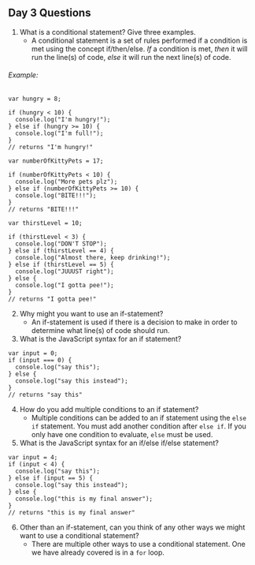 ## Day 3 Questions

1. What is a conditional statement? Give three examples.
   * A conditional statement is a set of rules performed if a condition is met using the concept if/then/else.  *If* a condition is met, *then* it will run the line(s) of code, *else* it will run the next line(s) of code.
###### Example:
```
var hungry = 8;

if (hungry < 10) {
  console.log("I'm hungry!");
} else if (hungry >= 10) {
  console.log("I'm full!");
}
// returns "I'm hungry!"
```
```
var numberOfKittyPets = 17;

if (numberOfKittyPets < 10) {
  console.log("More pets plz");
} else if (numberOfKittyPets >= 10) {
  console.log("BITE!!!");
}
// returns "BITE!!!"
```
```
var thirstLevel = 10;

if (thirstLevel < 3) {
  console.log("DON'T STOP");
} else if (thirstLevel == 4) {
  console.log("Almost there, keep drinking!");
} else if (thirstLevel == 5) {
  console.log("JUUUST right");
} else {
  console.log("I gotta pee!");
}
// returns "I gotta pee!"
```
2.  Why might you want to use an if-statement?
    * An if-statement is used if there is a decision to make in order to determine what line(s) of code should run.
3. What is the JavaScript syntax for an if statement?
```
var input = 0;
if (input === 0) {
  console.log("say this");
} else {
  console.log("say this instead");
}
// returns "say this"
```
4. How do you add multiple conditions to an if statement?
   * Multiple conditions can be added to an if statement using the `else if` statement.  You must add another condition after `else if`.  If you only have one condition to evaluate, `else` must be used.
5. What is the JavaScript syntax for an if/else if/else statement?
```
var input = 4;
if (input < 4) {
  console.log("say this");
} else if (input == 5) {
  console.log("say this instead");
} else {
  console.log("this is my final answer");
}
// returns "this is my final answer"
```
6. Other than an if-statement, can you think of any other ways we might want to use a conditional statement?
   * There are multiple other ways to use a conditional statement.  One we have already covered is in a `for` loop.
